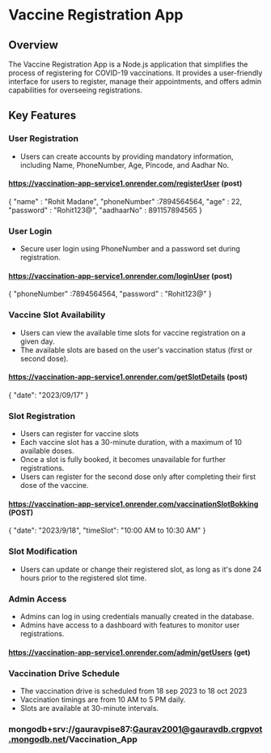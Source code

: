 # Vaccine Registration App

## Overview

The Vaccine Registration App is a Node.js application that simplifies the process of registering for COVID-19 vaccinations. It provides a user-friendly interface for users to register, manage their appointments, and offers admin capabilities for overseeing registrations.

## Key Features

### User Registration

- Users can create accounts by providing mandatory information, including Name, PhoneNumber, Age, Pincode, and Aadhar No.
#### https://vaccination-app-service1.onrender.com/registerUser (post)
{
    "name" : "Rohit Madane",
    "phoneNumber" :7894564564,
    "age" : 22,
    "password" : "Rohit123@",
    "aadhaarNo" : 891157894565
}

### User Login

- Secure user login using PhoneNumber and a password set during registration.
#### https://vaccination-app-service1.onrender.com/loginUser (post)
{
   "phoneNumber" :7894564564,
    "password" : "Rohit123@"
}

### Vaccine Slot Availability

- Users can view the available time slots for vaccine registration on a given day.
- The available slots are based on the user's vaccination status (first or second dose).
#### https://vaccination-app-service1.onrender.com/getSlotDetails (post)
{
    "date": "2023/09/17"
}

### Slot Registration

- Users can register for vaccine slots
- Each vaccine slot has a 30-minute duration, with a maximum of 10 available doses.
- Once a slot is fully booked, it becomes unavailable for further registrations.
- Users can register for the second dose only after completing their first dose of the vaccine.
#### https://vaccination-app-service1.onrender.com/vaccinationSlotBokking (POST)
{
       "date": "2023/9/18",
       "timeSlot": "10:00 AM to 10:30 AM"
}

### Slot Modification

- Users can update or change their registered slot, as long as it's done 24 hours prior to the registered slot time.

### Admin Access

- Admins can log in using credentials manually created in the database.
- Admins have access to a dashboard with features to monitor user registrations.
#### https://vaccination-app-service1.onrender.com/admin/getUsers (get)

### Vaccination Drive Schedule

- The vaccination drive is scheduled from 18 sep 2023 to 18 oct 2023
- Vaccination timings are from 10 AM to 5 PM daily.
- Slots are available at 30-minute intervals.


###  mongodb+srv://gauravpise87:Gaurav2001@gauravdb.crgpvot.mongodb.net/Vaccination_App

